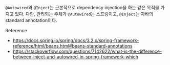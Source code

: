 `@Autowired`와 `@Inject`는 근본적으로 dependency injection을 하는 같은 목적을 가지고 있다. 
다만, 관리되는 주체가 `@Autowired`는 스프링이고, `@Inject`는 자바의 standard annotation이다.

Reference
- https://docs.spring.io/spring/docs/3.2.x/spring-framework-reference/html/beans.html#beans-standard-annotations
- https://stackoverflow.com/questions/7142622/what-is-the-difference-between-inject-and-autowired-in-spring-framework-which
